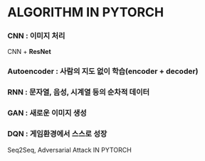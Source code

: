 # ALGORITHM IN PYTORCH
### CNN : 이미지 처리
CNN + **ResNet** 
### Autoencoder : 사람의 지도 없이 학습(encoder + decoder)
### RNN : 문자열, 음성, 시계열 등의 순차적 데이터
### GAN : 새로운 이미지 생성
### DQN : 게임환경에서 스스로 성장
Seq2Seq, Adversarial Attack IN PYTORCH
